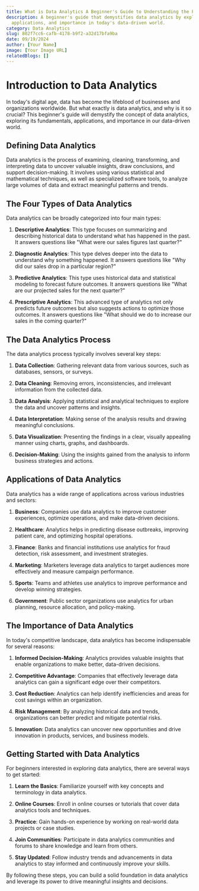 ```yaml
---
title: What is Data Analytics A Beginner's Guide to Understanding the Power of Data
description: A beginner's guide that demystifies data analytics by exploring its fundamentals,
  applications, and importance in today's data-driven world.
category: Data Analytics
slug: 802f7cc6-cafb-4178-b9f2-a32d17bfa9ba
date: 09/19/2024
author: [Your Name]
image: [Your Image URL]
relatedBlogs: []
---
```


# Introduction to Data Analytics

In today's digital age, data has become the lifeblood of businesses and organizations worldwide. But what exactly is data analytics, and why is it so crucial? This beginner's guide will demystify the concept of data analytics, exploring its fundamentals, applications, and importance in our data-driven world.

## Defining Data Analytics

Data analytics is the process of examining, cleaning, transforming, and interpreting data to uncover valuable insights, draw conclusions, and support decision-making. It involves using various statistical and mathematical techniques, as well as specialized software tools, to analyze large volumes of data and extract meaningful patterns and trends.

## The Four Types of Data Analytics

Data analytics can be broadly categorized into four main types:

1. **Descriptive Analytics**: This type focuses on summarizing and describing historical data to understand what has happened in the past. It answers questions like "What were our sales figures last quarter?"

2. **Diagnostic Analytics**: This type delves deeper into the data to understand why something happened. It answers questions like "Why did our sales drop in a particular region?"

3. **Predictive Analytics**: This type uses historical data and statistical modeling to forecast future outcomes. It answers questions like "What are our projected sales for the next quarter?"

4. **Prescriptive Analytics**: This advanced type of analytics not only predicts future outcomes but also suggests actions to optimize those outcomes. It answers questions like "What should we do to increase our sales in the coming quarter?"

## The Data Analytics Process

The data analytics process typically involves several key steps:

1. **Data Collection**: Gathering relevant data from various sources, such as databases, sensors, or surveys.

2. **Data Cleaning**: Removing errors, inconsistencies, and irrelevant information from the collected data.

3. **Data Analysis**: Applying statistical and analytical techniques to explore the data and uncover patterns and insights.

4. **Data Interpretation**: Making sense of the analysis results and drawing meaningful conclusions.

5. **Data Visualization**: Presenting the findings in a clear, visually appealing manner using charts, graphs, and dashboards.

6. **Decision-Making**: Using the insights gained from the analysis to inform business strategies and actions.

## Applications of Data Analytics

Data analytics has a wide range of applications across various industries and sectors:

1. **Business**: Companies use data analytics to improve customer experiences, optimize operations, and make data-driven decisions.

2. **Healthcare**: Analytics helps in predicting disease outbreaks, improving patient care, and optimizing hospital operations.

3. **Finance**: Banks and financial institutions use analytics for fraud detection, risk assessment, and investment strategies.

4. **Marketing**: Marketers leverage data analytics to target audiences more effectively and measure campaign performance.

5. **Sports**: Teams and athletes use analytics to improve performance and develop winning strategies.

6. **Government**: Public sector organizations use analytics for urban planning, resource allocation, and policy-making.

## The Importance of Data Analytics

In today's competitive landscape, data analytics has become indispensable for several reasons:

1. **Informed Decision-Making**: Analytics provides valuable insights that enable organizations to make better, data-driven decisions.

2. **Competitive Advantage**: Companies that effectively leverage data analytics can gain a significant edge over their competitors.

3. **Cost Reduction**: Analytics can help identify inefficiencies and areas for cost savings within an organization.

4. **Risk Management**: By analyzing historical data and trends, organizations can better predict and mitigate potential risks.

5. **Innovation**: Data analytics can uncover new opportunities and drive innovation in products, services, and business models.

## Getting Started with Data Analytics

For beginners interested in exploring data analytics, there are several ways to get started:

1. **Learn the Basics**: Familiarize yourself with key concepts and terminology in data analytics.

2. **Online Courses**: Enroll in online courses or tutorials that cover data analytics tools and techniques.

3. **Practice**: Gain hands-on experience by working on real-world data projects or case studies.

4. **Join Communities**: Participate in data analytics communities and forums to share knowledge and learn from others.

5. **Stay Updated**: Follow industry trends and advancements in data analytics to stay informed and continuously improve your skills. 

By following these steps, you can build a solid foundation in data analytics and leverage its power to drive meaningful insights and decisions.
